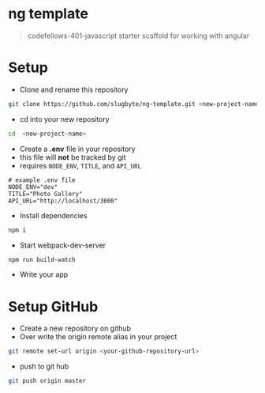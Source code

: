 ng template
=======
> codefellows-401-javascript starter scaffold for working with angular

# Setup
* Clone and rename this repository
``` bash
git clone https://github.com/slugbyte/ng-template.git <new-project-name>
```
* cd into your new repository
``` bash
cd  <new-project-name>
```
* Create a **.env** file in your repository 
 * this file will **not** be tracked by git
 * requires `NODE_ENV`, `TITLE`, and `API_URL`
``` .env
# example .env file
NODE_ENV="dev"
TITLE="Photo Gallery"
API_URL="http://localhost/3000"
```
* Install dependencies
``` bash
npm i
```
* Start webpack-dev-server
``` bash
npm run build-watch
```
* Write your app

# Setup GitHub
* Create a new repository on github
* Over write the origin remote alias in your project
``` bash
git remote set-url origin <your-github-repository-url>
```
* push to git hub
``` bash
git push origin master
```
